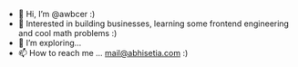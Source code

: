- 👋 Hi, I’m @awbcer :)
- 🌱 Interested in building businesses, learning some frontend engineering and cool math problems :)
- 💞️ I’m exploring...
- 📫 How to reach me ... mail@abhisetia.com :)

<!---
awb3er/awb3er is a ✨ special ✨ repository because its `README.md` (this file) appears on your GitHub profile.
You can click the Preview link to take a look at your changes.
--->
